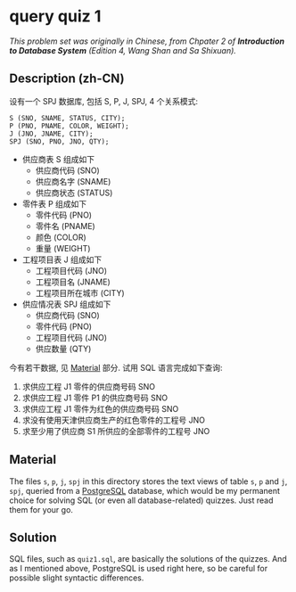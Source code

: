 query quiz 1
============

*This problem set was originally in Chinese, from Chpater 2 of __Introduction to
Database System__ (Edition 4, Wang Shan and Sa Shixuan).*

Description (zh-CN)
-------------------

设有一个 SPJ 数据库, 包括 S, P, J, SPJ, 4 个关系模式:

```
S (SNO, SNAME, STATUS, CITY);
P (PNO, PNAME, COLOR, WEIGHT);
J (JNO, JNAME, CITY);
SPJ (SNO, PNO, JNO, QTY);
```

- 供应商表 S 组成如下
  + 供应商代码 (SNO)
  + 供应商名字 (SNAME)
  + 供应商状态 (STATUS)
- 零件表 P 组成如下
  + 零件代码 (PNO)
  + 零件名 (PNAME)
  + 颜色 (COLOR)
  + 重量 (WEIGHT)
- 工程项目表 J 组成如下
  + 工程项目代码 (JNO)
  + 工程项目名 (JNAME)
  + 工程项目所在城市 (CITY)
- 供应情况表 SPJ 组成如下
  + 供应商代码 (SNO)
  + 零件代码 (PNO)
  + 工程项目代码 (JNO)
  + 供应数量 (QTY)

今有若干数据, 见 [Material](#material) 部分. 试用 SQL 语言完成如下查询:

1. 求供应工程 J1 零件的供应商号码 SNO
2. 求供应工程 J1 零件 P1 的供应商号码 SNO
3. 求供应工程 J1 零件为红色的供应商号码 SNO
4. 求没有使用天津供应商生产的红色零件的工程号 JNO
5. 求至少用了供应商 S1 所供应的全部零件的工程号 JNO

Material
--------

The files `s`, `p`, `j`, `spj` in this directory stores the text views of table
`s`, `p` and `j`, `spj`, queried from a [PostgreSQL](https://www.postgresql.org)
database, which would be my permanent choice for solving SQL (or even all
database-related) quizzes. Just read them for your go.

Solution
--------

SQL files, such as `quiz1.sql`, are basically the solutions of the quizzes. And
as I mentioned above, PostgreSQL is used right here, so be careful for possible
slight syntactic differences.
